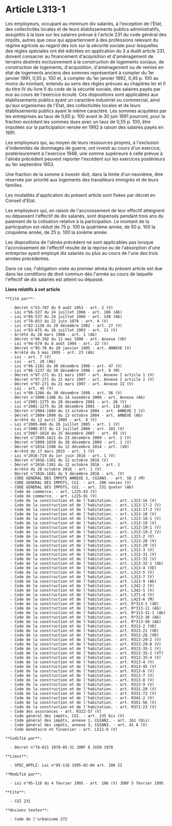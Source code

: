 # Article L313-1

Les employeurs, occupant au minimum dix salariés, à l'exception de l'Etat, des collectivités locales et de leurs
établissements publics administratifs, assujettis à la taxe sur les salaires prévue à l'article 231 du code général des
impôts, autres que ceux qui appartiennent à des professions relevant du régime agricole au regard des lois sur la sécurité
sociale pour lesquelles des règles spéciales ont été édictées en application du 3 a dudit article 231, doivent consacrer au
financement d'acquisition et d'aménagement de terrains destinés exclusivement à la construction de logements sociaux, de
construction de logements, d'acquisition, d'aménagement ou de remise en état de logements anciens des sommes représentant à
compter du 1er janvier 1991, 0,55 p. 100 et, à compter du 1er janvier 1992, 0,45 p. 100 au moins du montant, entendu au sens
des règles prévues au chapitres Ier et II du titre IV du livre II du code de la sécurité sociale, des salaires payés par eux
au cours de l'exercice écoulé. Ces dispositions sont applicables aux établissements publics ayant un caractère industriel ou
commercial, ainsi qu'aux organismes de l'Etat, des collectivités locales et de leurs établissements publics ayant le même
caractère. Les sommes acquitées par les entreprises au taux de 0,65 p. 100 avant le 30 juin 1991 pourront, pour la fraction
excédant les sommes dues avec un taux de 0,55 p. 100, être imputées sur la participation versée en 1992 à raison des salaires
payés en 1991.

Les employeurs qui, au moyen de leurs ressources propres, à l'exclusion d'indemnités de dommages de guerre, ont investi au
cours d'un exercice, postérieurement à l'exercice 1948, une somme supérieure à celle prévue à l'alinéa précédent peuvent
reporter l'excédent sur les exercices postérieurs au 1er septembre 1953.

Une fraction de la somme à investir doit, dans la limite d'un neuvième, être réservée par priorité aux logements des
travailleurs immigrés et de leurs familles.

Les modalités d'application du présent article sont fixées par décret en Conseil d'Etat.

Les employeurs qui, en raison de l'accroissement de leur effectif atteignent ou dépassent l'effectif de dix salariés, sont
dispensés pendant trois ans du paiement de la cotisation relative à la participation. Le montant de la participation est
réduit de 75 p. 100 la quatrième année, de 50 p. 100 la cinquième année, de 25 p. 100 la sixième année.

Les dispositions de l'alinéa précédent ne sont applicables pas lorsque l'accroissement de l'effectif résulte de la reprise ou
de l'absorption d'une entreprise ayant employé dix salariés ou plus au cours de l'une des trois années précédentes.

Dans ce cas, l'obligation visée au premier alinéa du présent article est due dans les conditions de droit commun dés l'année
au cours de laquelle l'effectif de dix salariés est atteint ou dépassé.

**Liens relatifs à cet article**

	**Cité par**:

	  - Décret n°53-707 du 9 août 1953 - art. 2 (V)
	  - Loi n°66-537 du 24 juillet 1966 - art. 106 (Ab)
	  - Loi n°66-537 du 24 juillet 1966 - art. 148 (Ab)
	  - Loi n°78-653 du 22 juin 1978 - art. 4 (V)
	  - Loi n°82-1126 du 29 décembre 1982 - art. 27 (V)
	  - Loi n°83-675 du 26 juillet 1983 - art. 21 (V)
	  - Arrêté du 28 mars 1988 - art. 1 (Ab)
	  - Décret n°90-392 du 11 mai 1990 - art. Annexe (VD)
	  - Loi n°94-679 du 8 août 1994 - art. 22 (V)
	  - Décret n°95-70 du 20 janvier 1995 - art. ANNEXE (V)
	  - Arrêté du 5 mai 1995 - art. 23 (Ab)
	  - Loi - art. 7 (V)
	  - Loi - art. 28 (Ab)
	  - Loi n°96-1181 du 30 décembre 1996 - art. 47 (V)
	  - Loi n°96-1237 du 30 décembre 1996 - art. 9 (M)
	  - Décret n°97-271 du 21 mars 1997 - art. Annexe I article 1 (V)
	  - Décret n°97-271 du 21 mars 1997 - art. Annexe I article 2 (V)
	  - Décret n°97-271 du 21 mars 1997 - art. Annexe II (V)
	  - Loi - art. 45 (V)
	  - Loi n°98-1266 du 30 décembre 1998 - art. 56 (V)
	  - Décret n°2000-1106 du 14 novembre 2000 - art. Annexe (Ab)
	  - Loi n°2001-1275 du 28 décembre 2001 - art. 26 (V)
	  - Loi n°2001-1275 du 28 décembre 2001 - art. 116 (Ab)
	  - Décret n°2004-1084 du 13 octobre 2004 - art. ANNEXE 2 (V)
	  - Décret n°2004-1090 du 13 octobre 2004 - art. ANNEXE (Ab)
	  - Arrêté du 12 avril 2005 - art. 4 (V)
	  - Loi n°2005-846 du 26 juillet 2005 - art. 1 (V)
	  - Loi n°2006-872 du 13 juillet 2006 - art. 101 (V)
	  - Loi n°2007-1824 du 25 décembre 2007 - art. 85 (V)
	  - Décret n°2009-1621 du 23 décembre 2009 - art. 2 (V)
	  - Décret n°2009-1659 du 28 décembre 2009 - art. 1 (V)
	  - Décret n°2014-1500 du 12 décembre 2014 - art. (VD)
	  - Arrêté du 17 mars 2015 - art. 1 (V)
	  - Loi n°2016-719 du 1er juin 2016 - art. 1 (V)
	  - Décret n°2016-1361 du 12 octobre 2016 (V)
	  - Décret n°2016-1361 du 12 octobre 2016 - art. 1
	  - Arrêté du 28 octobre 2016 - art. 1 (V)
	  - Décret n°2016-1681 du 5 décembre 2016 - art. (V)
	  - CODE GENERAL DES IMPOTS ANNEXE 3, CGIAN3. - art. 58 J (M)
	  - CODE GENERAL DES IMPOTS, CGI. - art. 200 nonies (V)
	  - CODE GENERAL DES IMPOTS, CGI. - art. 231 quater (Ab)
	  - Code de commerce. - art. L225-43 (V)
	  - Code de commerce. - art. L225-91 (V)
	  - Code de la construction et de l'habitation. - art. L313-16 (V)
	  - Code de la construction et de l'habitation. - art. L313-17-2 (V)
	  - Code de la construction et de l'habitation. - art. L313-17-3 (V)
	  - Code de la construction et de l'habitation. - art. L313-18 (V)
	  - Code de la construction et de l'habitation. - art. L313-18-1 (V)
	  - Code de la construction et de l'habitation. - art. L313-19 (V)
	  - Code de la construction et de l'habitation. - art. L313-19-1 (V)
	  - Code de la construction et de l'habitation. - art. L313-19-2 (V)
	  - Code de la construction et de l'habitation. - art. L313-2 (V)
	  - Code de la construction et de l'habitation. - art. L313-20 (V)
	  - Code de la construction et de l'habitation. - art. L313-29 (V)
	  - Code de la construction et de l'habitation. - art. L313-3 (V)
	  - Code de la construction et de l'habitation. - art. L313-31 (V)
	  - Code de la construction et de l'habitation. - art. L313-32 (V)
	  - Code de la construction et de l'habitation. - art. L313-32-1 (Ab)
	  - Code de la construction et de l'habitation. - art. L313-4 (VD)
	  - Code de la construction et de l'habitation. - art. L313-5 (V)
	  - Code de la construction et de l'habitation. - art. L313-7 (V)
	  - Code de la construction et de l'habitation. - art. L313-9 (Ab)
	  - Code de la construction et de l'habitation. - art. L342-2 (V)
	  - Code de la construction et de l'habitation. - art. L342-5 (V)
	  - Code de la construction et de l'habitation. - art. L371-4 (V)
	  - Code de la construction et de l'habitation. - art. L423-6 (M)
	  - Code de la construction et de l'habitation. - art. R*313-1 (VD)
	  - Code de la construction et de l'habitation. - art. R*313-11 (Ab)
	  - Code de la construction et de l'habitation. - art. R*313-31-1 (Ab)
	  - Code de la construction et de l'habitation. - art. R*313-36 (Ab)
	  - Code de la construction et de l'habitation. - art. R*313-50 (Ab)
	  - Code de la construction et de l'habitation. - art. R313-2 (VD)
	  - Code de la construction et de l'habitation. - art. R313-21 (VD)
	  - Code de la construction et de l'habitation. - art. R313-28 (VD)
	  - Code de la construction et de l'habitation. - art. R313-29-2 (V)
	  - Code de la construction et de l'habitation. - art. R313-29-8 (V)
	  - Code de la construction et de l'habitation. - art. R313-35-1 (V)
	  - Code de la construction et de l'habitation. - art. R313-35-2 (VT)
	  - Code de la construction et de l'habitation. - art. R313-35-4 (V)
	  - Code de la construction et de l'habitation. - art. R313-4 (V)
	  - Code de la construction et de l'habitation. - art. R313-45 (V)
	  - Code de la construction et de l'habitation. - art. R313-6 (V)
	  - Code de la construction et de l'habitation. - art. R313-7 (V)
	  - Code de la construction et de l'habitation. - art. R313-8 (V)
	  - Code de la construction et de l'habitation. - art. R313-9 (V)
	  - Code de la construction et de l'habitation. - art. R331-20 (V)
	  - Code de la construction et de l'habitation. - art. R331-72 (V)
	  - Code de la construction et de l'habitation. - art. R342-2 (V)
	  - Code de la construction et de l'habitation. - art. R351-56 (V)
	  - Code de la construction et de l'habitation. - art. R372-23 (V)
	  - Code des assurances - art. R322-57 (V)
	  - Code général des impôts, CGI. - art. 235 bis (V)
	  - Code général des impôts, annexe 2, CGIAN2. - art. 161 (Dis)
	  - Code général des impôts, annexe 3, CGIAN3. - art. 41 A (V)
	  - Code monétaire et financier - art. L511-6 (V)

	**Codifié par**:

	  - Décret n°78-621 1978-05-31 JORF 8 JUIN 1978

	**Liens**:

	  - SPEC_APPLI: Loi n°95-116 1995-02-04 art. 106 II

	**Modifié par**:

	  - Loi n°95-116 du 4 février 1995 - art. 106 (V) JORF 5 février 1995

	**Cite**:

	  - CGI 231

	**Anciens textes**:

	  - Code de l'urbanisme 272

